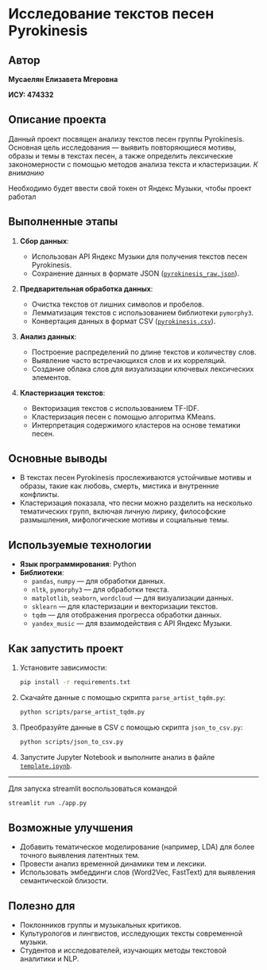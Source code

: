 # Исследование текстов песен Pyrokinesis

## Автор

**Мусаелян Елизавета Мгеровна**

**ИСУ: 474332**

## Описание проекта

Данный проект посвящен анализу текстов песен группы Pyrokinesis. Основная цель исследования — выявить повторяющиеся мотивы, образы и темы в текстах песен, а также определить лексические закономерности с помощью методов анализа текста и кластеризации.
*К вниманию*

Необходимо будет ввести свой токен от Яндекс Музыки, чтобы проект работал

## Выполненные этапы

1. **Сбор данных**:
   - Использован API Яндекс Музыки для получения текстов песен Pyrokinesis.
   - Сохранение данных в формате JSON ([`pyrokinesis_raw.json`](data/raw/pyrokinesis_raw.json)).

2. **Предварительная обработка данных**:
   - Очистка текстов от лишних символов и пробелов.
   - Лемматизация текстов с использованием библиотеки `pymorphy3`.
   - Конвертация данных в формат CSV ([`pyrokinesis.csv`](data/processed/pyrokinesis.csv)).

3. **Анализ данных**:
   - Построение распределений по длине текстов и количеству слов.
   - Выявление часто встречающихся слов и их корреляций.
   - Создание облака слов для визуализации ключевых лексических элементов.

4. **Кластеризация текстов**:
   - Векторизация текстов с использованием TF-IDF.
   - Кластеризация песен с помощью алгоритма KMeans.
   - Интерпретация содержимого кластеров на основе тематики песен.

## Основные выводы

- В текстах песен Pyrokinesis прослеживаются устойчивые мотивы и образы, такие как любовь, смерть, мистика и внутренние конфликты.
- Кластеризация показала, что песни можно разделить на несколько тематических групп, включая личную лирику, философские размышления, мифологические мотивы и социальные темы.

## Используемые технологии

- **Язык программирования**: Python
- **Библиотеки**:
  - `pandas`, `numpy` — для обработки данных.
  - `nltk`, `pymorphy3` — для обработки текста.
  - `matplotlib`, `seaborn`, `wordcloud` — для визуализации данных.
  - `sklearn` — для кластеризации и векторизации текстов.
  - `tqdm` — для отображения прогресса обработки данных.
  - `yandex_music` — для взаимодействия с API Яндекс Музыки.

## Как запустить проект

1. Установите зависимости:
   ```bash
   pip install -r requirements.txt
   ```

2. Скачайте данные с помощью скрипта `parse_artist_tqdm.py`:
   ```bash
   python scripts/parse_artist_tqdm.py
   ```

3. Преобразуйте данные в CSV с помощью скрипта `json_to_csv.py`:
   ```bash
   python scripts/json_to_csv.py
   ```

4. Запустите Jupyter Notebook и выполните анализ в файле [`template.ipynb`](notebooks/template.ipynb).

---
Для запуска streamlit воспользоваться командой
```bash
streamlit run ./app.py
```

## Возможные улучшения

- Добавить тематическое моделирование (например, LDA) для более точного выявления латентных тем.
- Провести анализ временной динамики тем и лексики.
- Использовать эмбеддинги слов (Word2Vec, FastText) для выявления семантической близости.

## Полезно для

- Поклонников группы и музыкальных критиков.
- Культурологов и лингвистов, исследующих тексты современной музыки.
- Студентов и исследователей, изучающих методы текстовой аналитики и NLP.
